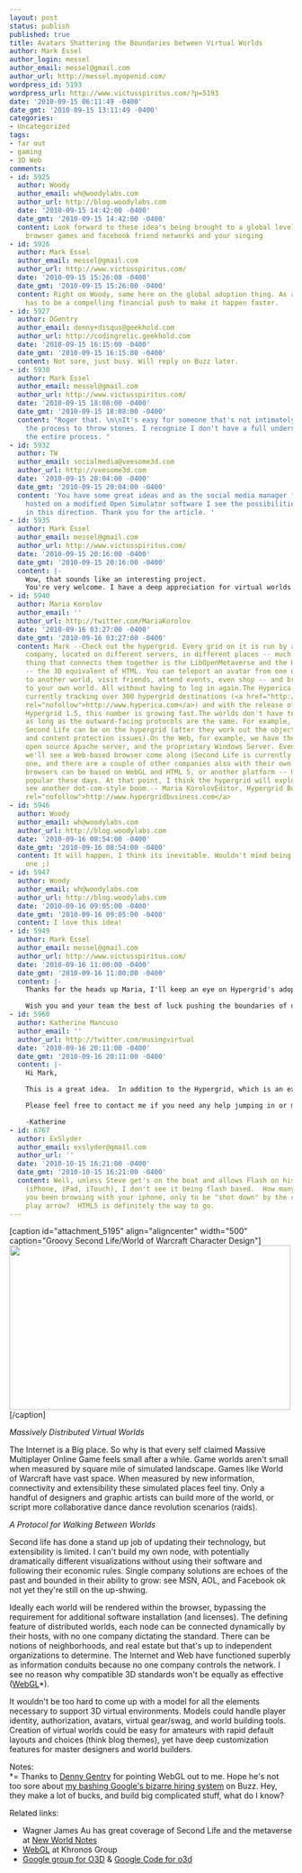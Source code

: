 ```yaml
---
layout: post
status: publish
published: true
title: Avatars Shattering the Boundaries between Virtual Worlds
author: Mark Essel
author_login: messel
author_email: messel@gmail.com
author_url: http://messel.myopenid.com/
wordpress_id: 5193
wordpress_url: http://www.victusspiritus.com/?p=5193
date: '2010-09-15 06:11:49 -0400'
date_gmt: '2010-09-15 13:11:49 -0400'
categories:
- Uncategorized
tags:
- far out
- gaming
- 3D Web
comments:
- id: 5925
  author: Woody
  author_email: wh@woodylabs.com
  author_url: http://blog.woodylabs.com
  date: '2010-09-15 14:42:00 -0400'
  date_gmt: '2010-09-15 14:42:00 -0400'
  content: Look forward to these idea's being brought to a global level. Throw in
    browser games and facebook friend networks and your singing
- id: 5926
  author: Mark Essel
  author_email: messel@gmail.com
  author_url: http://www.victusspiritus.com/
  date: '2010-09-15 15:26:00 -0400'
  date_gmt: '2010-09-15 15:26:00 -0400'
  content: Right on Woody, same here on the global adoption thing. As always there
    has to be a compelling financial push to make it happen faster.
- id: 5927
  author: DGentry
  author_email: denny+disqus@geekhold.com
  author_url: http://codingrelic.geekhold.com
  date: '2010-09-15 16:15:00 -0400'
  date_gmt: '2010-09-15 16:15:00 -0400'
  content: Not sore, just busy. Will reply on Buzz later.
- id: 5930
  author: Mark Essel
  author_email: messel@gmail.com
  author_url: http://www.victusspiritus.com/
  date: '2010-09-15 18:08:00 -0400'
  date_gmt: '2010-09-15 18:08:00 -0400'
  content: "Roger that. \n\nIt's easy for someone that's not intimately familiar with
    the process to throw stones. I recognize I don't have a full understanding of
    the entire process. "
- id: 5932
  author: TW
  author_email: socialmedia@veesome3d.com
  author_url: http://veesome3d.com
  date: '2010-09-15 20:04:00 -0400'
  date_gmt: '2010-09-15 20:04:00 -0400'
  content: 'You have some great ideas and as the social media manager for a world
    hosted on a modified Open Simulator software I see the possibilities really going
    in this direction. Thank you for the article. '
- id: 5935
  author: Mark Essel
  author_email: messel@gmail.com
  author_url: http://www.victusspiritus.com/
  date: '2010-09-15 20:16:00 -0400'
  date_gmt: '2010-09-15 20:16:00 -0400'
  content: |-
    Wow, that sounds like an interesting project.
    You're very welcome. I have a deep appreciation for virtual worlds as a means of interacting with people all around the globe and of course social gaming.
- id: 5940
  author: Maria Korolov
  author_email: ''
  author_url: http://twitter.com/MariaKorolov
  date: '2010-09-16 03:27:00 -0400'
  date_gmt: '2010-09-16 03:27:00 -0400'
  content: Mark --Check out the hypergrid. Every grid on it is run by a different
    company, located on different servers, in different places -- much like Websites.The
    thing that connects them together is the LibOpenMetaverse and the Hypergrid protocols
    -- the 3D equivalent of HTML. You can teleport an avatar from one of these worlds
    to another world, visit friends, attend events, even shop -- and bring stuff back
    to your own world. All without having to log in again.The Hyperica directory is
    currently tracking over 300 hypergrid destinations (<a href="http://www.hyperica.com"
    rel="nofollow">http://www.hyperica.com</a>) and with the release of the more secure
    Hypergrid 1.5, this number is growing fast.The worlds don't have to run on OpenSim,
    as long as the outward-facing protocols are the same. For example, in theory,
    Second Life can be on the hypergrid (after they work out the object permissions
    and content protection issues).On the Web, for example, we have the popular, free,
    open source Apache server, and the proprietary Windows Server. Eventually, I believe
    we'll see a Web-based browser come along (Second Life is currently working on
    one, and there are a couple of other companies also with their own efforts). These
    browsers can be based on WebGL and HTML 5, or another platform -- Unity seems
    popular these days. At that point, I think the hypergrid will explode and we'll
    see another dot-com-style boom.-- Maria KorolovEditor, Hypergrid Business<a href="http://www.hypergridbusiness.com"
    rel="nofollow">http://www.hypergridbusiness.com</a>
- id: 5946
  author: Woody
  author_email: wh@woodylabs.com
  author_url: http://blog.woodylabs.com
  date: '2010-09-16 08:54:00 -0400'
  date_gmt: '2010-09-16 08:54:00 -0400'
  content: It will happen, I think its inevitable. Wouldn't mind being a part of that
    one ;)
- id: 5947
  author: Woody
  author_email: wh@woodylabs.com
  author_url: http://blog.woodylabs.com
  date: '2010-09-16 09:05:00 -0400'
  date_gmt: '2010-09-16 09:05:00 -0400'
  content: I love this idea!
- id: 5949
  author: Mark Essel
  author_email: messel@gmail.com
  author_url: http://www.victusspiritus.com/
  date: '2010-09-16 11:00:00 -0400'
  date_gmt: '2010-09-16 11:00:00 -0400'
  content: |-
    Thanks for the heads up Maria, I'll keep an eye on Hypergrid's adoption. I agree that we don't quite have an accepted open standard for 3D worlds or browsers that are ready to take full advantage of localized hardware but we're rapidly closing on the latter (flash, html5, webgl?).

    Wish you and your team the best of luck pushing the boundaries of distributed virtual worlds.
- id: 5960
  author: Katherine Mancuso
  author_email: ''
  author_url: http://twitter.com/musingvirtual
  date: '2010-09-16 20:11:00 -0400'
  date_gmt: '2010-09-16 20:11:00 -0400'
  content: |-
    Hi Mark,

    This is a great idea.  In addition to the Hypergrid, which is an excellent initiative, the IETF is working on a common protocol for interoperable virtual worlds, the Virtual World Region Agent Protocol https://datatracker.ietf.org/wg/vwrap/charter/.  We welcome contributions to the working documents, and the best way to participate is joining the vwrap listserv, which should be listed on that page.

    Please feel free to contact me if you need any help jumping in or more of an introduction!

    -Katherine
- id: 6767
  author: ExSlyder
  author_email: exslyder@gmail.com
  author_url: ''
  date: '2010-10-15 16:21:00 -0400'
  date_gmt: '2010-10-15 16:21:00 -0400'
  content: Well, unless Steve get's on the boat and allows Flash on his portable devices
    (iPhone, iPad, iTouch), I don't see it being flash based.  How many times have
    you been browsing with your iphone, only to be "shot down" by the crossed-out
    play arrow?  HTML5 is definitely the way to go.
---
```

<p>[caption id="attachment_5195" align="aligncenter" width="500" caption="Groovy Second Life/World of Warcraft Character Design"]<a href="http://metaverseguide.com/2009/10/20/second-life-world-of-warcraft-mashup/"><img class="size-full wp-image-5195" title="blood-elf-barb_026" src="http://www.victusspiritus.com/wp-content/uploads/2010/09/blood-elf-barb_026.png" alt="" width="500" height="292" /></a>[/caption]</p>
<p style="text-align: center;">
<p><em>Massively Distributed Virtual Worlds</em></p>
<p>The Internet is a Big place. So why is that every self claimed Massive Multiplayer Online Game feels small after a while. Game worlds aren't small when measured by square mile of simulated landscape. Games like World of Warcraft have vast space. When measured by new information, connectivity and extensibility these simulated places feel tiny. Only a handful of designers and graphic artists can build more of the world, or script more collaborative dance dance revolution scenarios (raids).</p>
<p><em>A Protocol for Walking Between Worlds</em></p>
<p>Second life has done a stand up job of updating their technology, but extensibility is limited. I can't build my own node, with potentially dramatically different visualizations without using their software and following their economic rules. Single company solutions are echoes of the past and bounded in their ability to grow: see MSN, AOL, and Facebook ok not yet they're still on the up-shwing.</p>
<p>Ideally each world will be rendered within the browser, bypassing the requirement for additional software installation (and licenses). The defining feature of distributed worlds, each node can be connected dynamically by their hosts, with no one company dictating the standard. There can be notions of neighborhoods, and real estate but that's up to independent organizations to determine. The Internet and Web have functioned superbly as information conduits because no one company controls the network. I see no reason why compatible 3D standards won't be equally as effective (<a href="http://en.wikipedia.org/wiki/WebGL">WebGL</a>*).</p>
<p>It wouldn't be too hard to come up with a model for all the elements necessary to support 3D virtual environments. Models could handle player identity, authorization, avatars, virtual gear/swag, and world building tools. Creation of virtual worlds could be easy for amateurs with rapid default layouts and choices (think blog themes), yet have deep customization features for master designers and world builders.</p>
<p>Notes:<br />
*= Thanks to <a href="http://codingrelic.geekhold.com/">Denny Gentry</a> for pointing WebGL out to me. Hope he's not too sore about <a href="http://www.google.com/buzz/mahendrap/KQD9FWq9t69/How-to-get-a-job-at-Google-interview-questions">my bashing Google's bizarre hiring system</a> on Buzz. Hey, they make a lot of bucks, and build big complicated stuff, what do I know?</p>
<p>Related links:</p>
<ul>
<li>Wagner James Au has great coverage of Second Life and the metaverse at <a href="http://nwn.blogs.com/nwn/">New World Notes</a></li>
<li><a href="http://www.khronos.org/webgl/">WebGL</a> at Khronos Group</li>
<li><a href="http://groups.google.com/group/o3d-discuss">Google group for O3D</a> &amp; <a href="http://groups.google.com/group/o3d-discuss"><a href="http://code.google.com/p/o3d/">Google Code for o3d</a></a></li>
</ul>
